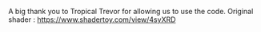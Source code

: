A big thank you to Tropical Trevor for allowing us to use the code.
Original shader : https://www.shadertoy.com/view/4syXRD
